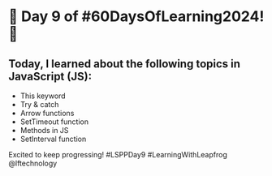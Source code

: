 # 🌟 Day 9 of #60DaysOfLearning2024! 🚀

## Today, I learned about the following topics in JavaScript (JS):

- This keyword
- Try & catch
- Arrow functions
- SetTimeout function
- Methods in JS
- SetInterval function

Excited to keep progressing! #LSPPDay9 #LearningWithLeapfrog @lftechnology
